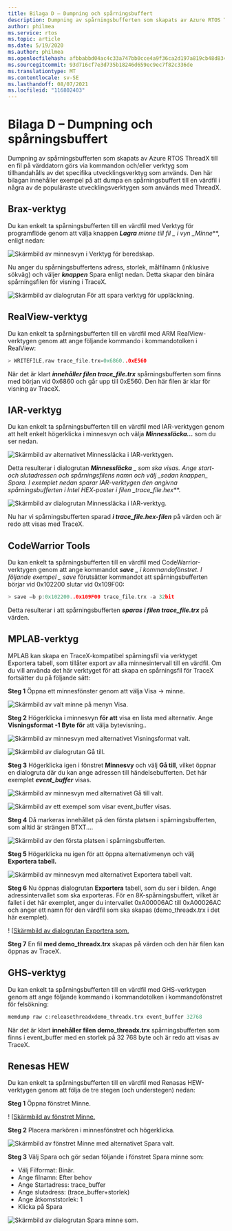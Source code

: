 ```yaml
---
title: Bilaga D – Dumpning och spårningsbuffert
description: Dumpning av spårningsbufferten som skapats av Azure RTOS ThreadX till en fil på värddatorn görs via kommandon och/eller verktyg som tillhandahålls av det specifika utvecklingsverktyg som används.
author: philmea
ms.service: rtos
ms.topic: article
ms.date: 5/19/2020
ms.author: philmea
ms.openlocfilehash: afbbabbd04ac4c33a747bb0cce4a9f36ca2d197a819cb48d834429e29fe5572c
ms.sourcegitcommit: 93d716cf7e3d735b18246d659ec9ec7f82c336de
ms.translationtype: MT
ms.contentlocale: sv-SE
ms.lasthandoff: 08/07/2021
ms.locfileid: "116802403"
---
```

# <a name="appendix-d---dumping-and-trace-buffer"></a>Bilaga D – Dumpning och spårningsbuffert

Dumpning av spårningsbufferten som skapats av Azure RTOS ThreadX till en fil på värddatorn görs via kommandon och/eller verktyg som tillhandahålls av det specifika utvecklingsverktyg som används. Den här bilagan innehåller exempel på att dumpa en spårningsbuffert till en värdfil i några av de populäraste utvecklingsverktygen som används med ThreadX. 

## <a name="benchx-tools"></a>Brax-verktyg

Du kan enkelt ta spårningsbufferten till en värdfil med Verktyg för programflöde genom att välja knappen ***Lagra** minne till fil _ i vyn _*_Minne_**, enligt nedan:

![Skärmbild av minnesvyn i Verktyg för beredskap.](./media/user-guide/image642.jpg)

Nu anger du spårningsbuffertens adress, storlek, målfilnamn (inklusive sökväg) och väljer ***knappen*** Spara enligt nedan. Detta skapar den binära spårningsfilen för visning i TraceX.

![Skärmbild av dialogrutan För att spara verktyg för uppläckning.](./media/user-guide/image643.jpg)

## <a name="realview-tools"></a>RealView-verktyg

Du kan enkelt ta spårningsbufferten till en värdfil med ARM RealView-verktygen genom att ange följande kommando i kommandotolken i RealView:

```c 
> WRITEFILE,raw trace_file.trx=0x6860..0xE560
```

När det är klart ***innehåller filen trace_file.trx*** spårningsbufferten som finns med början vid 0x6860 och går upp till 0xE560. Den här filen är klar för visning av TraceX.

## <a name="iar-tools"></a>IAR-verktyg

Du kan enkelt ta spårningsbufferten till en värdfil med IAR-verktygen genom att helt enkelt högerklicka i minnesvyn och välja ***Minnessläcka...*** som du ser nedan.

![Skärmbild av alternativet Minnessläcka i IAR-verktygen.](./media/user-guide/image0_311.jpg)

Detta resulterar i dialogrutan ***Minnessläcka** _ som ska visas. Ange start- och slutadressen och spårningsfilens namn och välj _*_sedan knappen_*_ Spara. I exemplet nedan sparar IAR-verktygen den angivna spårningsbufferten i Intel HEX-poster i filen _*_trace_file.hex_**.

![Skärmbild av dialogrutan Minnessläcka i IAR-verktyg.](./media/user-guide/image648.jpg)

Nu har vi spårningsbufferten sparad ***i trace_file.hex-filen*** på värden och är redo att visas med TraceX.

## <a name="codewarrior-tools"></a>CodeWarrior Tools

Du kan enkelt ta spårningsbufferten till en värdfil med CodeWarrior-verktygen genom att ange kommandot ***save** _ i kommandofönstret. I följande exempel _ *_save_** förutsätter kommandot att spårningsbufferten börjar vid 0x102200 slutar vid 0x109F00:

```c
> save –b p:0x102200..0x109F00 trace_file.trx -a 32bit
```

Detta resulterar i att spårningsbufferten ***sparas i filen trace_file.trx*** på värden.

## <a name="mplab-tools"></a>MPLAB-verktyg

MPLAB kan skapa en TraceX-kompatibel spårningsfil via verktyget Exportera tabell, som tillåter export av alla minnesintervall till en värdfil. Om du vill använda det här verktyget för att skapa en spårningsfil för TraceX fortsätter du på följande sätt:

**Steg 1** Öppna ett minnesfönster genom att välja Visa -> minne.

![Skärmbild av valt minne på menyn Visa.](./media/user-guide/image0_316.jpg)

**Steg 2** Högerklicka i minnesvyn **för att** visa en lista med alternativ. Ange **Visningsformat -1 Byte för** att välja bytevisning..

![Skärmbild av minnesvyn med alternativet Visningsformat valt.](./media/user-guide/image650.png)

![Skärmbild av dialogrutan Gå till.](./media/user-guide/image651.jpg)

**Steg 3** Högerklicka igen i fönstret **Minnesvy** och välj **Gå till**, vilket öppnar en dialogruta där du kan ange adressen till händelsebufferten. Det här exemplet **_event_buffer_** visas.

![Skärmbild av minnesvyn med alternativet Gå till valt.](./media/user-guide/image0_312.jpg)

![Skärmbild av ett exempel som visar event_buffer visas.](./media/user-guide/image653.png)

**Steg 4** Då markeras innehållet på den första platsen i spårningsbufferten, som alltid är strängen BTXT....

![Skärmbild av den första platsen i spårningsbufferten.](./media/user-guide/image0_313.jpg)

**Steg 5** Högerklicka nu igen för att öppna alternativmenyn och välj **Exportera tabell.**

![Skärmbild av minnesvyn med alternativet Exportera tabell valt.](./media/user-guide/image0_314.jpg)

**Steg 6** Nu öppnas dialogrutan **Exportera** tabell, som du ser i bilden. Ange adressintervallet som ska exporteras. För en 8K-spårningsbuffert, vilket är fallet i det här exemplet, anger du intervallet 0xA00006AC till 0xA00026AC och anger ett namn för den värdfil som ska skapas (demo_threadx.trx i det här exemplet).

! [[Skärmbild av dialogrutan Exportera som.](./media/user-guide/image656.jpg)

**Steg 7** En fil **med demo_threadx.trx** skapas på värden och den här filen kan öppnas av TraceX.

## <a name="ghs-tools"></a>GHS-verktyg

Du kan enkelt ta spårningsbufferten till en värdfil med GHS-verktygen genom att ange följande kommando i kommandotolken i kommandofönstret för felsökning:

```c
memdump raw c:releasethreadxdemo_threadx.trx event_buffer 32768
```

När det är klart **innehåller filen demo_threadx.trx** spårningsbufferten som finns i event_buffer med en storlek på 32 768 byte och är redo att visas av TraceX.

## <a name="renesas-hew"></a>Renesas HEW

Du kan enkelt ta spårningsbufferten till en värdfil med Renasas HEW-verktygen genom att följa de tre stegen (och understegen) nedan:

**Steg 1** Öppna fönstret Minne.

! [[Skärmbild av fönstret Minne.](./media/user-guide/image657.jpg)

**Steg 2** Placera markören i minnesfönstret och högerklicka.

![Skärmbild av fönstret Minne med alternativet Spara valt.](./media/user-guide/image0_315.jpg)

**Steg 3** Välj Spara och gör sedan följande i fönstret Spara minne som:

- Välj Filformat: Binär.
- Ange filnamn: Efter behov
- Ange Startadress: trace_buffer
- Ange slutadress: (trace_buffer+storlek)
- Ange åtkomststorlek: 1
- Klicka på Spara

![Skärmbild av dialogrutan Spara minne som.](./media/user-guide/image659.jpg)